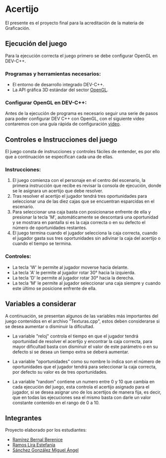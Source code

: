 # Acertijo
El presente es el proyecto final para la acreditación de la materia de Graficación.

## Ejecución del juego 
Para la ejecución correcta el juego primero se debe configurar OpenGL en DEV-C++.

### Programas y herramientas necesarios:

- El entorno de desarrollo integrado DEV-C++.
- La API gráfica 3D estándar del sector [OpenGL](https://www.opengl.org/).

### Configurar OpenGL en DEV-C++:

Antes de la ejecución de programa es necesario seguir una serie de pasos para poder configurar DEV C++ con OpenGL, con el siguiente video contaremos con una guía rápida de configuración
[video](https://www.youtube.com/watch?v=UOna-_g_wBM&t=769s).

## Controles e Instrucciones del juego
El juego consta de instrucciones y controles fáciles de entender, es por ello que a continuación se especifican cada una de ellas.

### Instrucciones:

1. El juego comienza con el personaje en el centro del escenario, la primera instrucción que recibe es revisar la consola de ejecución, donde se le asignara un acertijo que debe resolver.
2. Tras resolver el acertijo el jugador tendrá tres oportunidades para seleccionar una de las diez cajas que se encuentran esparcidas en el escenario.
3. Para seleccionar una caja basta con posicionarse enfrente de ella y presionar la tecla 'M', automáticamente se descontará una oportunidad y se mostrara en pantalla si es la caja correcta
o en su defecto el número de oportunidades restantes. 
4. El juego termina cuando el jugador selecciona la caja correcta, cuando el jugador gasta sus tres oportunidades sin adivinar la caja del acertijo o cuando el tiempo se termina.   

### Controles:

- La tecla 'W' le permite al jugador moverse hacia delante.
- La tecla 'A' le permite al jugador rotar 30° hacia la izquierda.
- La tecla 'D' le permite al jugador rotar 30° hacia la derecha.
- La tecla 'M' le permite al jugador seleccionar una caja siempre y cuando este último se posicione enfrente de ella.

## Variables a considerar
A continuación, se presentan algunos de las variables más importantes del juego contenidos en el archivo "Texturas.cpp", estos deben considerarse si se desea aumentar o disminuir la 
dificultad.

- La variable "reloj" controla el tiempo en que el jugador tendrá oportunidad de resolver el acertijo y encontrar la caja correcta, para mayor dificultad basta con disminuir el valor de 
este parámetro o en su defecto si se desea un tiempo extra se deberá aumentar.

- La variable "oportunidades" como su nombre lo indica son el número de oportunidades que el jugador tendrá para seleccionar la caja correcta, por defecto su valor es de tres oportunidades. 

- La variable "random" contiene un numero entre 0 y 10 que cambia en cada ejecución del juego, esta controla el acertijo asignado para el jugador, si se desea asignar uno de los acertijos
de manera fija, es decir, que en todas las ejecuciones sea el mismo basta con darle un valor constante contenido en el rango de 0 a 10.

## Integrantes

Proyecto elaborado por los estudiantes:

- [Ramírez Bernal Berenice](https://github.com/BereBernal)
- [Ramos Lira Estefania](https://github.com/Estefania-Ramos-Lira)
- [Sánchez González Miguel Ángel](https://github.com/Miguel-Angel-Sanchez-Gonzalez)

